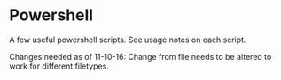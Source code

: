 # Powershell
A few useful powershell scripts. See usage notes on each script. 

Changes needed as of 11-10-16:
Change from file needs to be altered to work for different filetypes.
